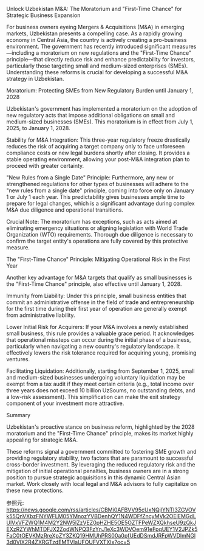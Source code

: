 <!-- 
タスクID: 40
作成日時: 2025-10-06T05:17:29.201347
参照URL: https://news.google.com/rss/articles/CBMi0AFBVV95cUxNQjlYNTI3ZGVOVk55QnVXbzFNYWFLM05YMnozYVBDenhQY1N4WDFfZncyMVk2OElEMGdLUlVxVFZWQ1M4M2Y2NW5lZzVEZ0pHZHE5OE5OZTFPeWZXQkhseU9zQkJEXzRZYWhMTDFJX2ZodWNPQ3FzYlJ1eXc3WDVOem91eFpqUEY1V2JPZk5FaC0tOEVKMzRreXpZY3ZKQ19HMUhPRS00a0pfUEdDSmdJRFpWVDlmNGl3d0VlX2R4ZXRGTzdEMTVlaUFOUFVXTXIx?oc=5
言語: English
-->

Unlock Uzbekistan M&A: The Moratorium and "First-Time Chance" for Strategic Business Expansion

For business owners eyeing Mergers & Acquisitions (M&A) in emerging markets, Uzbekistan presents a compelling case. As a rapidly growing economy in Central Asia, the country is actively creating a pro-business environment. The government has recently introduced significant measures—including a moratorium on new regulations and the "First-Time Chance" principle—that directly reduce risk and enhance predictability for investors, particularly those targeting small and medium-sized enterprises (SMEs). Understanding these reforms is crucial for developing a successful M&A strategy in Uzbekistan.

Moratorium: Protecting SMEs from New Regulatory Burden until January 1, 2028

Uzbekistan's government has implemented a moratorium on the adoption of new regulatory acts that impose additional obligations on small and medium-sized businesses (SMEs). This moratorium is in effect from July 1, 2025, to January 1, 2028.

Stability for M&A Integration: This three-year regulatory freeze drastically reduces the risk of acquiring a target company only to face unforeseen compliance costs or new legal burdens shortly after closing. It provides a stable operating environment, allowing your post-M&A integration plan to proceed with greater certainty.

"New Rules from a Single Date" Principle: Furthermore, any new or strengthened regulations for other types of businesses will adhere to the "new rules from a single date" principle, coming into force only on January 1 or July 1 each year. This predictability gives businesses ample time to prepare for legal changes, which is a significant advantage during complex M&A due diligence and operational transitions.

Crucial Note: The moratorium has exceptions, such as acts aimed at eliminating emergency situations or aligning legislation with World Trade Organization (WTO) requirements. Thorough due diligence is necessary to confirm the target entity's operations are fully covered by this protective measure.

The "First-Time Chance" Principle: Mitigating Operational Risk in the First Year

Another key advantage for M&A targets that qualify as small businesses is the "First-Time Chance" principle, also effective until January 1, 2028.

Immunity from Liability: Under this principle, small business entities that commit an administrative offense in the field of trade and entrepreneurship for the first time during their first year of operation are generally exempt from administrative liability.

Lower Initial Risk for Acquirers: If your M&A involves a newly established small business, this rule provides a valuable grace period. It acknowledges that operational missteps can occur during the initial phase of a business, particularly when navigating a new country's regulatory landscape. It effectively lowers the risk tolerance required for acquiring young, promising ventures.

Facilitating Liquidation: Additionally, starting from September 1, 2025, small and medium-sized businesses undergoing voluntary liquidation may be exempt from a tax audit if they meet certain criteria (e.g., total income over three years does not exceed 10 billion UzSoums, no outstanding debts, and a low-risk assessment). This simplification can make the exit strategy component of your investment more attractive.

Summary

Uzbekistan's proactive stance on business reform, highlighted by the 2028 moratorium and the "First-Time Chance" principle, makes its market highly appealing for strategic M&A.

These reforms signal a government committed to fostering SME growth and providing regulatory stability, two factors that are paramount to successful cross-border investment. By leveraging the reduced regulatory risk and the mitigation of initial operational penalties, business owners are in a strong position to pursue strategic acquisitions in this dynamic Central Asian market. Work closely with local legal and M&A advisors to fully capitalize on these new protections.

参照元: https://news.google.com/rss/articles/CBMi0AFBVV95cUxNQjlYNTI3ZGVOVk55QnVXbzFNYWFLM05YMnozYVBDenhQY1N4WDFfZncyMVk2OElEMGdLUlVxVFZWQ1M4M2Y2NW5lZzVEZ0pHZHE5OE5OZTFPeWZXQkhseU9zQkJEXzRZYWhMTDFJX2ZodWNPQ3FzYnJ1eXc3WDVOem91eFpqUEY1V2JPZk5FaC0tOEVKMzRreXpZY3ZKQ19HMUhPRS00a0pfUEdDSmdJRFpWVDlmNGl3d0VlX2R4ZXRGTzdEMTVlaUFOUFVXTXIx?oc=5